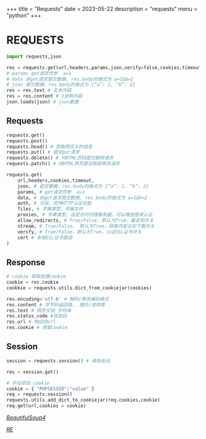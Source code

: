 +++
title = "Requests"
date =  2023-05-22
description = "requests"
menu = "python"
+++

# **REQUESTS**

```python
import requests,json

res = requests.get(url,headers,params,json,verify=false,cookies,timeout)
# params get请求传参  a=1
# data 非get请求提交数据, res.body的格式为 a=1&b=2
# json 提交数据，res.body的格式为 {“a”: 1, “b”: 2}
res = res.text # 文本内容
res = res.content # 2进制内容
json.loads(json) # json数据
```



## **Requests**

```python
requests.get()
requests.post()
requests.head() # 获取网页头的信息
requests.put() # 提交put请求
requests.delete() # 向HTML页码提交删除请求
requests.patch() # 向HTML网页提交局部修改请求

requests.get(
    url,headers,cookies,timeout,
    json, # 提交数据，res.body的格式为 {“a”: 1, “b”: 2}
    params, # get请求传参  a=1
    data, # 非get请求提交数据, res.body的格式为 a=1&b=2
    auth, # 元组，支持HTTP认证功能
    files, # 字典类型，传输文件
    proxies, # 字典类型，设定访问代理服务器，可以增加登录认证
    allow_redirects, # True/False，默认为True，重定向开关
    stream, # True/False， 默认为True，获取内容立刻下载开关
    verify, # True/False，默认为True，认证SSL证书开关
    cert # 本地SSL证书路径
)
```

## **Response**

```python
# cookie 获取处理cookie
cookie = res.cookie
cookkie = requests.utils.dict_from_cookiejar(cookies)

res.encoding='utf-8' # 解码/修改编码格式
res.content # 字节码返回值， 图片/视频等
res.text # 网页文档 字符串
res.status_code #状态码 
res.url # 响应的url
res.cookie # 获取cookie
```

## **Session** 

```python
session = requests.session() # 维持会话

res = session.get()

# 手动添加 cookie
cookie = { "PHPSESSID":"value" }
req = requests.session()
requests.utils.add_dict_to_cookiejar(req.cookies,cookie)
req.get(url,cookies = cookie)
```

*[BeautifulSoup4](../bs4/)* 

*[RE](../../standard/re/)*  